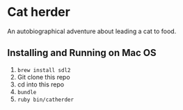 # Cat herder

An autobiographical adventure about leading a cat to food.

## Installing and Running on Mac OS

1. `brew install sdl2`
2. Git clone this repo
3. cd into this repo
3. `bundle`
4. `ruby bin/catherder`
